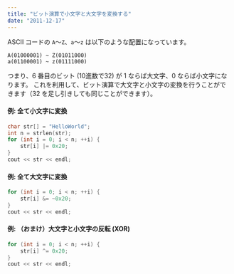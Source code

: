```yaml
---
title: "ビット演算で小文字と大文字を変換する"
date: "2011-12-17"
---
```


ASCII コードの `A`～`Z`、`a`〜`z` は以下のような配置になっています。

~~~
A(01000001) ~ Z(01011000)
a(01100001) ~ z(01111000)
~~~

つまり、6 番目のビット (10進数で32) が 1 ならば大文字、0 ならば小文字になります。
これを利用して、ビット演算で大文字と小文字の変換を行うことができます（32 を足し引きしても同じことができます）。

#### 例: 全て小文字に変換

~~~ cpp
char str[] = "HelloWorld";
int n = strlen(str);
for (int i = 0; i < n; ++i) {
    str[i] |= 0x20;
}
cout << str << endl;
~~~

#### 例: 全て大文字に変換

~~~ cpp
for (int i = 0; i < n; ++i) {
    str[i] &= ~0x20;
}
cout << str << endl;
~~~

#### 例: （おまけ）大文字と小文字の反転 (XOR)

~~~ cpp
for (int i = 0; i < n; ++i) {
    str[i] ^= 0x20;
}
cout << str << endl;
~~~

